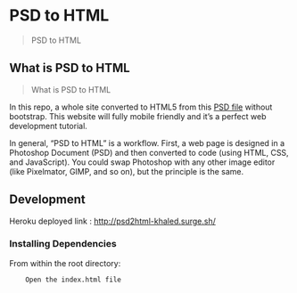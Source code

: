 # PSD to HTML

> PSD to HTML

## What is PSD to HTML

> What is PSD to HTML

In this repo, a whole site converted to HTML5 from this [PSD file](https://www.dropbox.com/s/ptddnyit4s5o6ky/WebSite.psd) without bootstrap. This website will fully mobile friendly and it’s a perfect web development tutorial.

In general, “PSD to HTML” is a workflow. First, a web page is designed in a Photoshop Document (PSD) and then converted to code (using HTML, CSS, and JavaScript). You could swap Photoshop with any other image editor (like Pixelmator, GIMP, and so on), but the principle is the same.

## Development

Heroku deployed link :
http://psd2html-khaled.surge.sh/

### Installing Dependencies

From within the root directory:

```sh
    Open the index.html file
```
